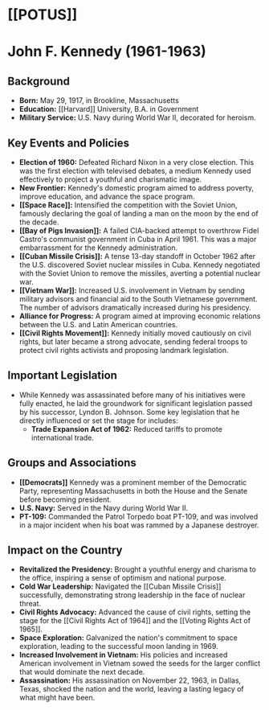 # [[POTUS]]
# John F. Kennedy (1961-1963)

## Background

*   **Born:** May 29, 1917, in Brookline, Massachusetts
*   **Education:** [[Harvard]] University, B.A. in Government
*   **Military Service:** U.S. Navy during World War II, decorated for heroism.

## Key Events and Policies

*   **Election of 1960:** Defeated Richard Nixon in a very close election. This was the first election with televised debates, a medium Kennedy used effectively to project a youthful and charismatic image.
*   **New Frontier:** Kennedy's domestic program aimed to address poverty, improve education, and advance the space program.
*   **[[Space Race]]:** Intensified the competition with the Soviet Union, famously declaring the goal of landing a man on the moon by the end of the decade.
*   **[[Bay of Pigs Invasion]]:** A failed CIA-backed attempt to overthrow Fidel Castro's communist government in Cuba in April 1961.  This was a major embarrassment for the Kennedy administration.
*   **[[Cuban Missile Crisis]]:** A tense 13-day standoff in October 1962 after the U.S. discovered Soviet nuclear missiles in Cuba. Kennedy negotiated with the Soviet Union to remove the missiles, averting a potential nuclear war.
*   **[[Vietnam War]]:** Increased U.S. involvement in Vietnam by sending military advisors and financial aid to the South Vietnamese government. The number of advisors dramatically increased during his presidency.
*   **Alliance for Progress:** A program aimed at improving economic relations between the U.S. and Latin American countries.
*   **[[Civil Rights Movement]]:** Kennedy initially moved cautiously on civil rights, but later became a strong advocate, sending federal troops to protect civil rights activists and proposing landmark legislation.

## Important Legislation

*   While Kennedy was assassinated before many of his initiatives were fully enacted, he laid the groundwork for significant legislation passed by his successor, Lyndon B. Johnson. Some key legislation that he directly influenced or set the stage for includes:
    *   **Trade Expansion Act of 1962:** Reduced tariffs to promote international trade.

## Groups and Associations

*   **[[Democrats]]** Kennedy was a prominent member of the Democratic Party, representing Massachusetts in both the House and the Senate before becoming president.
*   **U.S. Navy:** Served in the Navy during World War II.
*   **PT-109:** Commanded the Patrol Torpedo boat PT-109, and was involved in a major incident when his boat was rammed by a Japanese destroyer.

## Impact on the Country

*   **Revitalized the Presidency:** Brought a youthful energy and charisma to the office, inspiring a sense of optimism and national purpose.
*   **Cold War Leadership:** Navigated the [[Cuban Missile Crisis]] successfully, demonstrating strong leadership in the face of nuclear threat.
*   **Civil Rights Advocacy:** Advanced the cause of civil rights, setting the stage for the [[Civil Rights Act of 1964]] and the [[Voting Rights Act of 1965]].
*   **Space Exploration:** Galvanized the nation's commitment to space exploration, leading to the successful moon landing in 1969.
*   **Increased Involvement in Vietnam:** His policies and increased American involvement in Vietnam sowed the seeds for the larger conflict that would dominate the next decade.
*   **Assassination:** His assassination on November 22, 1963, in Dallas, Texas, shocked the nation and the world, leaving a lasting legacy of what might have been.
